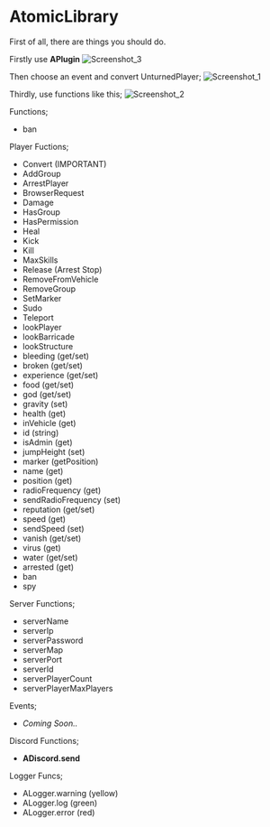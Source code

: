 # AtomicLibrary

First of all, there are things you should do.

Firstly use **APlugin**
![Screenshot_3](https://user-images.githubusercontent.com/76036578/109367488-46585e00-78a7-11eb-95e1-300dfa7bbb9f.png)

Then choose an event and convert UnturnedPlayer;
![Screenshot_1](https://user-images.githubusercontent.com/76036578/109367544-6851e080-78a7-11eb-903f-f4b99095a0af.png)

Thirdly, use functions like this;
![Screenshot_2](https://user-images.githubusercontent.com/76036578/109367573-77d12980-78a7-11eb-9492-a012008f4072.png)

Functions;
- ban

Player Fuctions;
- Convert (IMPORTANT)
- AddGroup
- ArrestPlayer
- BrowserRequest
- Damage
- HasGroup
- HasPermission
- Heal
- Kick
- Kill
- MaxSkills
- Release (Arrest Stop)
- RemoveFromVehicle
- RemoveGroup
- SetMarker
- Sudo
- Teleport
- lookPlayer
- lookBarricade
- lookStructure
- bleeding (get/set)
- broken (get/set)
- experience (get/set)
- food (get/set)
- god (get/set)
- gravity (set)
- health (get)
- inVehicle (get)
- id (string)
- isAdmin (get)
- jumpHeight (set)
- marker (getPosition)
- name (get)
- position (get)
- radioFrequency (get)
- sendRadioFrequency (set)
- reputation (get/set)
- speed (get)
- sendSpeed (set)
- vanish (get/set)
- virus (get)
- water (get/set)
- arrested (get)
- ban
- spy

Server Functions;
- serverName
- serverIp
- serverPassword
- serverMap
- serverPort
- serverId
- serverPlayerCount
- serverPlayerMaxPlayers

Events;
- *Coming Soon..*

Discord Functions;
- **ADiscord.send**

Logger Funcs;
- ALogger.warning (yellow)
- ALogger.log (green)
- ALogger.error (red)
